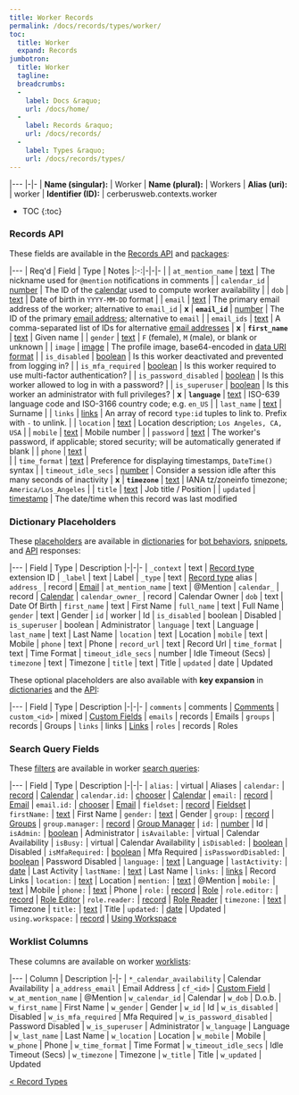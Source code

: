 ```yaml
---
title: Worker Records
permalink: /docs/records/types/worker/
toc:
  title: Worker
  expand: Records
jumbotron:
  title: Worker
  tagline: 
  breadcrumbs:
  -
    label: Docs &raquo;
    url: /docs/home/
  -
    label: Records &raquo;
    url: /docs/records/
  -
    label: Types &raquo;
    url: /docs/records/types/
---
```


|---
|-|-
| **Name (singular):** | Worker
| **Name (plural):** | Workers
| **Alias (uri):** | worker
| **Identifier (ID):** | cerberusweb.contexts.worker

* TOC
{:toc}

### Records API

These fields are available in the [Records API](/docs/api/endpoints/records/) and [packages](/docs/packages/):

|---
| Req'd | Field | Type | Notes
|:-:|-|-|-
|   | `at_mention_name` | [text](/docs/records/fields/types/text/) | The nickname used for `@mention` notifications in comments 
|   | `calendar_id` | [number](/docs/records/fields/types/number/) | The ID of the [calendar](/docs/records/types/calendar/) used to compute worker availability 
|   | `dob` | [text](/docs/records/fields/types/text/) | Date of birth in `YYYY-MM-DD` format 
|   | `email` | [text](/docs/records/fields/types/text/) | The primary email address of the worker; alternative to `email_id` 
| **x** | **`email_id`** | [number](/docs/records/fields/types/number/) | The ID of the primary [email address](/docs/records/types/address/); alternative to `email` 
|   | `email_ids` | [text](/docs/records/fields/types/text/) | A comma-separated list of IDs for alternative [email addresses](/docs/records/types/address/) 
| **x** | **`first_name`** | [text](/docs/records/fields/types/text/) | Given name 
|   | `gender` | [text](/docs/records/fields/types/text/) | `F` (female), `M` (male), or blank or unknown 
|   | `image` | [image](/docs/records/fields/types/image/) | The profile image, base64-encoded in [data URI format](https://en.wikipedia.org/wiki/Data_URI_scheme) 
|   | `is_disabled` | [boolean](/docs/records/fields/types/boolean/) | Is this worker deactivated and prevented from logging in? 
|   | `is_mfa_required` | [boolean](/docs/records/fields/types/boolean/) | Is this worker required to use multi-factor authentication? 
|   | `is_password_disabled` | [boolean](/docs/records/fields/types/boolean/) | Is this worker allowed to log in with a password? 
|   | `is_superuser` | [boolean](/docs/records/fields/types/boolean/) | Is this worker an administrator with full privileges? 
| **x** | **`language`** | [text](/docs/records/fields/types/text/) | ISO-639 language code and ISO-3166 country code; e.g. `en_US` 
|   | `last_name` | [text](/docs/records/fields/types/text/) | Surname 
|   | `links` | [links](/docs/records/fields/types/links/) | An array of record `type:id` tuples to link to. Prefix with `-` to unlink. 
|   | `location` | [text](/docs/records/fields/types/text/) | Location description; `Los Angeles, CA, USA` 
|   | `mobile` | [text](/docs/records/fields/types/text/) | Mobile number 
|   | `password` | [text](/docs/records/fields/types/text/) | The worker's password, if applicable; stored security; will be automatically generated if blank 
|   | `phone` | [text](/docs/records/fields/types/text/) |  
|   | `time_format` | [text](/docs/records/fields/types/text/) | Preference for displaying timestamps, `DateTime()` syntax 
|   | `timeout_idle_secs` | [number](/docs/records/fields/types/number/) | Consider a session idle after this many seconds of inactivity 
| **x** | **`timezone`** | [text](/docs/records/fields/types/text/) | IANA tz/zoneinfo timezone; `America/Los_Angeles` 
|   | `title` | [text](/docs/records/fields/types/text/) | Job title / Position 
|   | `updated` | [timestamp](/docs/records/fields/types/timestamp/) | The date/time when this record was last modified 

### Dictionary Placeholders

These [placeholders](/docs/bots/scripting/placeholders/) are available in [dictionaries](/docs/bots/behaviors/dictionaries/) for [bot behaviors](/docs/bots/behaviors/), [snippets](/docs/snippets/), and [API](/docs/api/) responses:

|---
| Field | Type | Description
|-|-|-
| `_context` | text | [Record type](/docs/records/types/) extension ID
| `_label` | text | Label
| `_type` | text | [Record type](/docs/records/types/) alias
| `address_` | record | [Email](/docs/records/types/address/)
| `at_mention_name` | text | @Mention
| `calendar_` | record | [Calendar](/docs/records/types/calendar/)
| `calendar_owner_` | record | Calendar Owner
| `dob` | text | Date Of Birth
| `first_name` | text | First Name
| `full_name` | text | Full Name
| `gender` | text | Gender
| `id` | worker | Id
| `is_disabled` | boolean | Disabled
| `is_superuser` | boolean | Administrator
| `language` | text | Language
| `last_name` | text | Last Name
| `location` | text | Location
| `mobile` | text | Mobile
| `phone` | text | Phone
| `record_url` | text | Record Url
| `time_format` | text | Time Format
| `timeout_idle_secs` | number | Idle Timeout (Secs)
| `timezone` | text | Timezone
| `title` | text | Title
| `updated` | date | Updated

These optional placeholders are also available with **key expansion** in [dictionaries](/docs/bots/behaviors/dictionaries/key-expansion/) and the [API](/docs/api/responses/#expanding-keys-in-api-requests):

|---
| Field | Type | Description
|-|-|-
| `comments` | comments | [Comments](/docs/bots/behaviors/dictionaries/key-expansion/#comments)
| `custom_<id>` | mixed | [Custom Fields](/docs/bots/behaviors/dictionaries/key-expansion/#custom-fields)
| `emails` | records | Emails
| `groups` | records | Groups
| `links` | links | [Links](/docs/bots/behaviors/dictionaries/key-expansion/#links)
| `roles` | records | Roles
	
### Search Query Fields

These [filters](/docs/search/#filters) are available in worker [search queries](/docs/search/):

|---
| Field | Type | Description
|-|-|-
| `alias:` | virtual | Aliases
| `calendar:` | [record](/docs/search/#deep-search) | [Calendar](/docs/records/types/calendar/)
| `calendar.id:` | [chooser](/docs/search/#choosers) | [Calendar](/docs/records/types/calendar/)
| `email:` | [record](/docs/search/#deep-search) | [Email](/docs/records/types/address/)
| `email.id:` | [chooser](/docs/search/#choosers) | [Email](/docs/records/types/address/)
| `fieldset:` | [record](/docs/search/#deep-search) | [Fieldset](/docs/records/types/custom_fieldset/)
| `firstName:` | [text](/docs/search/#text) | First Name
| `gender:` | [text](/docs/search/#text) | Gender
| `group:` | [record](/docs/search/#deep-search) | [Groups](/docs/records/types/group/)
| `group.manager:` | [record](/docs/search/#deep-search) | [Group Manager](/docs/records/types/group/)
| `id:` | [number](/docs/search/#numbers) | Id
| `isAdmin:` | [boolean](/docs/search/#booleans) | Administrator
| `isAvailable:` | virtual | Calendar Availability
| `isBusy:` | virtual | Calendar Availability
| `isDisabled:` | [boolean](/docs/search/#booleans) | Disabled
| `isMfaRequired:` | [boolean](/docs/search/#booleans) | Mfa Required
| `isPasswordDisabled:` | [boolean](/docs/search/#booleans) | Password Disabled
| `language:` | [text](/docs/search/#text) | Language
| `lastActivity:` | [date](/docs/search/#dates) | Last Activity
| `lastName:` | [text](/docs/search/#text) | Last Name
| `links:` | [links](/docs/search/#links) | Record Links
| `location:` | [text](/docs/search/#text) | Location
| `mention:` | [text](/docs/search/#text) | @Mention
| `mobile:` | [text](/docs/search/#text) | Mobile
| `phone:` | [text](/docs/search/#text) | Phone
| `role:` | [record](/docs/search/#deep-search) | [Role](/docs/records/types/role/)
| `role.editor:` | [record](/docs/search/#deep-search) | [Role Editor](/docs/records/types/role/)
| `role.reader:` | [record](/docs/search/#deep-search) | [Role Reader](/docs/records/types/role/)
| `timezone:` | [text](/docs/search/#text) | Timezone
| `title:` | [text](/docs/search/#text) | Title
| `updated:` | [date](/docs/search/#dates) | Updated
| `using.workspace:` | [record](/docs/search/#deep-search) | [Using Workspace](/docs/records/types/workspace_page/)
	
### Worklist Columns

These columns are available on worker [worklists](/docs/worklists/):

|---
| Column | Description
|-|-
| `*_calendar_availability` | Calendar Availability
| `a_address_email` | Email Address
| `cf_<id>` | [Custom Field](/docs/records/types/custom_field/)
| `w_at_mention_name` | @Mention
| `w_calendar_id` | Calendar
| `w_dob` | D.o.b.
| `w_first_name` | First Name
| `w_gender` | Gender
| `w_id` | Id
| `w_is_disabled` | Disabled
| `w_is_mfa_required` | Mfa Required
| `w_is_password_disabled` | Password Disabled
| `w_is_superuser` | Administrator
| `w_language` | Language
| `w_last_name` | Last Name
| `w_location` | Location
| `w_mobile` | Mobile
| `w_phone` | Phone
| `w_time_format` | Time Format
| `w_timeout_idle_secs` | Idle Timeout (Secs)
| `w_timezone` | Timezone
| `w_title` | Title
| `w_updated` | Updated

<div class="section-nav">
	<div class="left">
		<a href="/docs/records/types/" class="prev">&lt; Record Types</a>
	</div>
	<div class="right align-right">
	</div>
</div>
<div class="clear"></div>